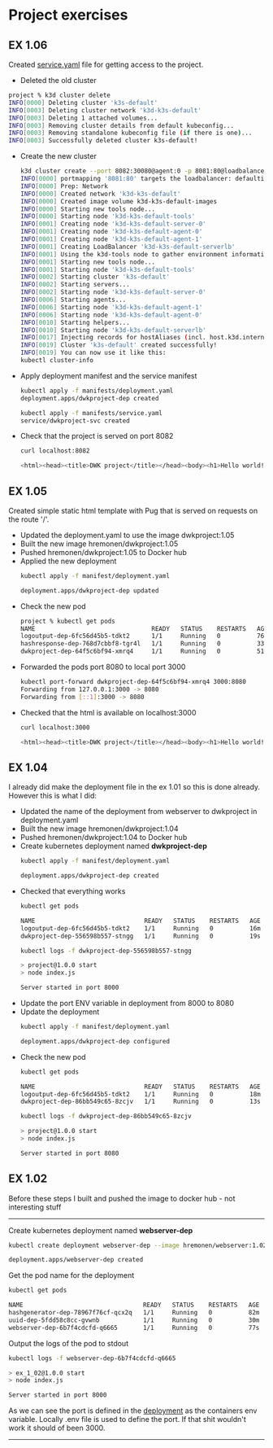 # Project exercises

## EX 1.06

Created [service.yaml](./manifests/service.yaml) file for getting access to the project.

- Deleted the old cluster
```bash
project % k3d cluster delete            
INFO[0000] Deleting cluster 'k3s-default'               
INFO[0003] Deleting cluster network 'k3d-k3s-default'   
INFO[0003] Deleting 1 attached volumes...               
INFO[0003] Removing cluster details from default kubeconfig... 
INFO[0003] Removing standalone kubeconfig file (if there is one)... 
INFO[0003] Successfully deleted cluster k3s-default!
```

- Create the new cluster
    ```bash
    k3d cluster create --port 8082:30080@agent:0 -p 8081:80@loadbalancer --agents 2 
    INFO[0000] portmapping '8081:80' targets the loadbalancer: defaulting to [servers:*:proxy agents:*:proxy] 
    INFO[0000] Prep: Network                                
    INFO[0000] Created network 'k3d-k3s-default'            
    INFO[0000] Created image volume k3d-k3s-default-images  
    INFO[0000] Starting new tools node...                   
    INFO[0000] Starting node 'k3d-k3s-default-tools'        
    INFO[0001] Creating node 'k3d-k3s-default-server-0'     
    INFO[0001] Creating node 'k3d-k3s-default-agent-0'      
    INFO[0001] Creating node 'k3d-k3s-default-agent-1'      
    INFO[0001] Creating LoadBalancer 'k3d-k3s-default-serverlb' 
    INFO[0001] Using the k3d-tools node to gather environment information 
    INFO[0001] Starting new tools node...                   
    INFO[0001] Starting node 'k3d-k3s-default-tools'        
    INFO[0002] Starting cluster 'k3s-default'               
    INFO[0002] Starting servers...                          
    INFO[0002] Starting node 'k3d-k3s-default-server-0'     
    INFO[0006] Starting agents...                           
    INFO[0006] Starting node 'k3d-k3s-default-agent-1'      
    INFO[0006] Starting node 'k3d-k3s-default-agent-0'      
    INFO[0010] Starting helpers...                          
    INFO[0010] Starting node 'k3d-k3s-default-serverlb'     
    INFO[0017] Injecting records for hostAliases (incl. host.k3d.internal) and for 5 network members into CoreDNS configmap... 
    INFO[0019] Cluster 'k3s-default' created successfully!  
    INFO[0019] You can now use it like this:                
    kubectl cluster-info
    ```
- Apply deployment manifest and the service manifest
    ```bash
    kubectl apply -f manifests/deployment.yaml
    deployment.apps/dwkproject-dep created

    kubectl apply -f manifests/service.yaml   
    service/dwkproject-svc created
    ```
- Check that the project is served on port 8082
    ```bash
    curl localhost:8082

    <html><head><title>DWK project</title></head><body><h1>Hello world!</h1></body></html>                                                                    
    ```

## EX 1.05

Created simple static html template with Pug that is served on requests on the route '/'.

- Updated the deployment.yaml to use the image dwkproject:1.05
- Built the new image hremonen/dwkproject:1.05
- Pushed hremonen/dwkproject:1.05 to Docker hub
- Applied the new deployment
    ```bash
    kubectl apply -f manifest/deployment.yaml

    deployment.apps/dwkproject-dep updated
    ```
- Check the new pod
    ```bash
    project % kubectl get pods                                              
    NAME                                READY   STATUS    RESTARTS   AGE
    logoutput-dep-6fc56d45b5-tdkt2      1/1     Running   0          76m
    hashresponse-dep-768d7cbbf8-tgr4l   1/1     Running   0          33m
    dwkproject-dep-64f5c6bf94-xmrq4     1/1     Running   0          51s
    ```
- Forwarded the pods port 8080 to local port 3000
    ```bash
    kubectl port-forward dwkproject-dep-64f5c6bf94-xmrq4 3000:8080
    Forwarding from 127.0.0.1:3000 -> 8080
    Forwarding from [::1]:3000 -> 8080
    ```
- Checked that the html is available on localhost:3000
    ```bash
    curl localhost:3000

    <html><head><title>DWK project</title></head><body><h1>Hello world!</h1></body></html>
    ```

## EX 1.04

I already did make the deployment file in the ex 1.01 so this is done already. However this is what I did:

- Updated the name of the deployment from webserver to dwkproject in deployment.yaml
- Built the new image hremonen/dwkproject:1.04
- Pushed hremonen/dwkproject:1.04 to Docker hub
- Create kubernetes deployment named **dwkproject-dep**
    ```bash
    kubectl apply -f manifest/deployment.yaml

    deployment.apps/dwkproject-dep created
    ```
- Checked that everything works 
    ```bash
    kubectl get pods

    NAME                              READY   STATUS    RESTARTS   AGE
    logoutput-dep-6fc56d45b5-tdkt2    1/1     Running   0          16m
    dwkproject-dep-556598b557-stngg   1/1     Running   0          19s

    kubectl logs -f dwkproject-dep-556598b557-stngg

    > project@1.0.0 start
    > node index.js

    Server started in port 8000
    ```
- Update the port ENV variable in deployment from 8000 to 8080
- Update the deployment
    ```bash
    kubectl apply -f manifest/deployment.yaml

    deployment.apps/dwkproject-dep configured
    ```
- Check the new pod
    ```bash
    kubectl get pods

    NAME                              READY   STATUS    RESTARTS   AGE
    logoutput-dep-6fc56d45b5-tdkt2    1/1     Running   0          18m
    dwkproject-dep-86bb549c65-8zcjv   1/1     Running   0          13s

    kubectl logs -f dwkproject-dep-86bb549c65-8zcjv
    
    > project@1.0.0 start
    > node index.js

    Server started in port 8080
    ```
    


## EX 1.02

Before these steps I built and pushed the image to docker hub - not interesting stuff

---

Create kubernetes deployment named **webserver-dep**

```bash
kubectl create deployment webserver-dep --image hremonen/webserver:1.02

deployment.apps/webserver-dep created
```

Get the pod name for the deployment
```bash
kubectl get pods 

NAME                                 READY   STATUS    RESTARTS   AGE
hashgenerator-dep-78967f76cf-qcx2q   1/1     Running   0          82m
uuid-dep-5fdd58c8cc-gvwnb            1/1     Running   0          30m
webserver-dep-6b7f4cdcfd-q6665       1/1     Running   0          77s
```

Output the logs of the pod to stdout

``` bash
kubectl logs -f webserver-dep-6b7f4cdcfd-q6665

> ex_1_02@1.0.0 start
> node index.js

Server started in port 8000
```

As we can see the port is defined in the [deployment](./manifests/deployment.yaml) as the containers env variable. Locally .env file is used to define the port.
If that shit wouldn't work it should of been 3000.

----